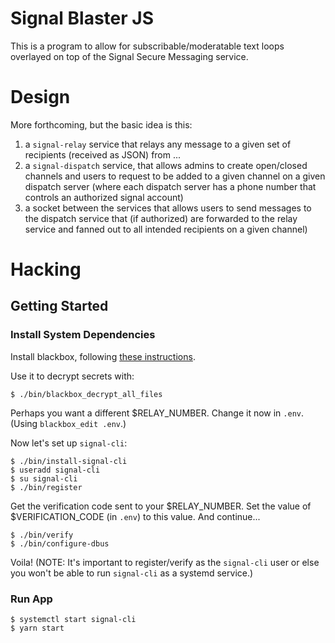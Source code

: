 # Signal Blaster JS

This is a program to allow for subscribable/moderatable text loops overlayed on top of the Signal Secure Messaging service.

# Design

More forthcoming, but the basic idea is this:

1. a `signal-relay` service that relays any message to a given set of recipients (received as JSON) from ...
2. a `signal-dispatch` service, that allows admins to create open/closed channels and users to request to be added to a given channel on a given dispatch server (where each dispatch server has a phone number that controls an authorized signal account)
3. a socket between the services that allows users to send messages to the dispatch service that (if authorized) are forwarded to the relay service and fanned out to all intended recipients on a given channel)

# Hacking

## Getting Started

### Install System Dependencies

Install blackbox, following [these instructions](https://github.com/StackExchange/blackbox#installation-instructions).

Use it to decrypt secrets with:

```
$ ./bin/blackbox_decrypt_all_files
```

Perhaps you want a different $RELAY_NUMBER. Change it now in `.env`. (Using `blackbox_edit .env`.)

Now let's set up `signal-cli`:

```
$ ./bin/install-signal-cli
$ useradd signal-cli
$ su signal-cli
$ ./bin/register
```

Get the verification code sent to your $RELAY_NUMBER. Set the value of $VERIFICATION_CODE (in `.env`) to this value. And continue...

```
$ ./bin/verify
$ ./bin/configure-dbus
```

Voila! (NOTE: It's important to register/verify as the `signal-cli` user or else you won't be able to run `signal-cli` as a systemd service.)

### Run App

``` shell
$ systemctl start signal-cli
$ yarn start
```
